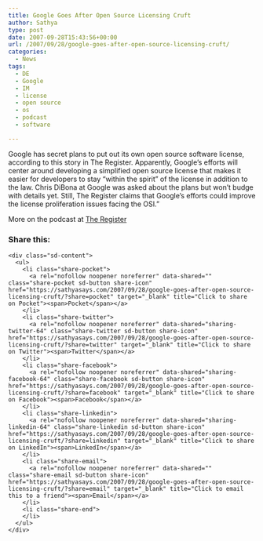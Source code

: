 ```yaml
---
title: Google Goes After Open Source Licensing Cruft
author: Sathya
type: post
date: 2007-09-28T15:43:56+00:00
url: /2007/09/28/google-goes-after-open-source-licensing-cruft/
categories:
  - News
tags:
  - DE
  - Google
  - IM
  - license
  - open source
  - os
  - podcast
  - software

---
```

Google has secret plans to put out its own open source software license, according to this story in The Register. Apparently, Google&#8217;s efforts will center around developing a simplified open source license that makes it easier for developers to stay &#8220;within the spirit&#8221; of the license in addition to the law. Chris DiBona at Google was asked about the plans but won&#8217;t budge with details yet. Still, The Register claims that Google&#8217;s efforts could improve the license proliferation issues facing the OSI.&#8221;
  
More on the podcast at [The Register][1]

<div class="sharedaddy sd-sharing-enabled">
  <div class="robots-nocontent sd-block sd-social sd-social-icon-text sd-sharing">
    <h3 class="sd-title">
      Share this:
    </h3>
    
    <div class="sd-content">
      <ul>
        <li class="share-pocket">
          <a rel="nofollow noopener noreferrer" data-shared="" class="share-pocket sd-button share-icon" href="https://sathyasays.com/2007/09/28/google-goes-after-open-source-licensing-cruft/?share=pocket" target="_blank" title="Click to share on Pocket"><span>Pocket</span></a>
        </li>
        <li class="share-twitter">
          <a rel="nofollow noopener noreferrer" data-shared="sharing-twitter-64" class="share-twitter sd-button share-icon" href="https://sathyasays.com/2007/09/28/google-goes-after-open-source-licensing-cruft/?share=twitter" target="_blank" title="Click to share on Twitter"><span>Twitter</span></a>
        </li>
        <li class="share-facebook">
          <a rel="nofollow noopener noreferrer" data-shared="sharing-facebook-64" class="share-facebook sd-button share-icon" href="https://sathyasays.com/2007/09/28/google-goes-after-open-source-licensing-cruft/?share=facebook" target="_blank" title="Click to share on Facebook"><span>Facebook</span></a>
        </li>
        <li class="share-linkedin">
          <a rel="nofollow noopener noreferrer" data-shared="sharing-linkedin-64" class="share-linkedin sd-button share-icon" href="https://sathyasays.com/2007/09/28/google-goes-after-open-source-licensing-cruft/?share=linkedin" target="_blank" title="Click to share on LinkedIn"><span>LinkedIn</span></a>
        </li>
        <li class="share-email">
          <a rel="nofollow noopener noreferrer" data-shared="" class="share-email sd-button share-icon" href="https://sathyasays.com/2007/09/28/google-goes-after-open-source-licensing-cruft/?share=email" target="_blank" title="Click to email this to a friend"><span>Email</span></a>
        </li>
        <li class="share-end">
        </li>
      </ul>
    </div>
  </div>
</div>

 [1]: http://www.theregister.co.uk/2007/09/27/open_season_episode_3/